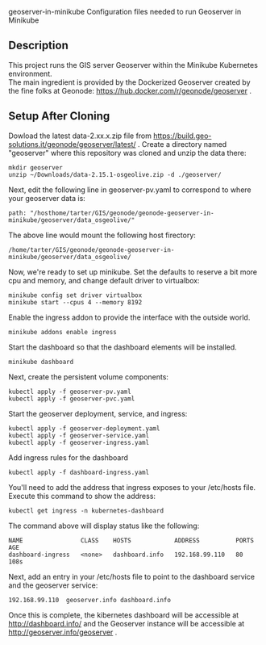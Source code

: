 geoserver-in-minikube
Configuration files needed to run Geoserver in Minikube

## Description
This project runs the GIS server Geoserver within the Minikube Kubernetes environment.  
The main ingredient is provided by the Dockerized Geoserver created by the fine folks at Geonode:
https://hub.docker.com/r/geonode/geoserver .


## Setup After Cloning
Dowload the latest data-2.xx.x.zip file from https://build.geo-solutions.it/geonode/geoserver/latest/ .
Create a directory named "geoserver" where this repository was cloned and unzip the data there:

    mkdir geoserver
    unzip ~/Downloads/data-2.15.1-osgeolive.zip -d ./geoserver/

Next, edit the following line in geoserver-pv.yaml to correspond to where your geoserver data is:

    path: "/hosthome/tarter/GIS/geonode/geonode-geoserver-in-minikube/geoserver/data_osgeolive/"

The above line would mount the following host firectory:

    /home/tarter/GIS/geonode/geonode-geoserver-in-minikube/geoserver/data_osgeolive/
    
Now, we're ready to set up minikube.  Set the defaults to reserve a bit more cpu and memory, and change default driver to virtualbox:

    minikube config set driver virtualbox
    minikube start --cpus 4 --memory 8192
    
Enable the ingress addon to provide the interface with the outside world.

    minikube addons enable ingress

Start the dashboard so that the dashboard elements will be installed.

    minikube dashboard
    
Next, create the persistent volume components:

    kubectl apply -f geoserver-pv.yaml
    kubectl apply -f geoserver-pvc.yaml
    
Start the geoserver deployment, service, and ingress:

    kubectl apply -f geoserver-deployment.yaml
    kubectl apply -f geoserver-service.yaml
    kubectl apply -f geoserver-ingress.yaml

Add ingress rules for the dashboard

    kubectl apply -f dashboard-ingress.yaml
    
You'll need to add the address that ingress exposes to your /etc/hosts file.  Execute this command to show the address:

    kubectl get ingress -n kubernetes-dashboard
    
The command above will display status like the following:

    NAME                CLASS    HOSTS            ADDRESS          PORTS   AGE
    dashboard-ingress   <none>   dashboard.info   192.168.99.110   80      108s
    
Next, add an entry in your /etc/hosts file to point to the dashboard service and the geoserver service:

    192.168.99.110  geoserver.info dashboard.info

Once this is complete, the kibernetes dashboard will be accessible at http://dashboard.info/ and the Geoserver instance will be accessible at http://geoserver.info/geoserver .
